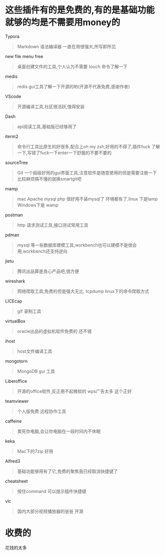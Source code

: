 # 这些插件有的是免费的,有的是基础功能就够的均是不需要用money的

Typora 

> Markdown 语法编译器 一直在用很强大,所写即所见

new file menu free

>桌面创建文件的工具,个人认为不需要  touch 命令了解一下

medis

> redis gui工具了解一下开源的哟(开源不代表免费,感谢作者)

VScode

> 开源编译工具,社区很活跃,值得安装

Dash

> api阅读工具,基础版已经够用了

iterm2

> 命令行工具比原生的好很多,配合上oh my zsh,好用的不得了,插件fuck 了解一下,写错了fuck一下enter一下舒服的不要不要的

sourceTree

> Git 一个超级好用的gui界面工具,注意软件是随意使用的但是需要注册一下比较麻烦搞不懂的就换smartgit吧 

mamp

> mac Apache mysql php 很好用不装mysql了 环境都有了,linux 下是lamp Windows下是 wamp

postman

> http 请求测试工具,接口测试常用工具

pdman

> mysql 等一些数据库建模工具,workbench也可以建模不是很会用,workbench还支持逆向

jietu

> 腾讯出品算是良心产品吧,很方便

wireshark

> 网络爬取工具,免费的但是强大无比,   tcpdump linux下的命令爬取方式

LICEcap

> gif 录制工具

virtualBox 

> oracle出品的虚拟机软件免费的 还不错

ihost

> host文件编译工具

mongotorn

> MongoDB gui 工具

Liberoffice

> 开源的office软件,反正用不起微软的 wps广告太多 这个正好

teamviewer

> 个人版免费  远程协作工具

caffeine

> 累死你电脑,会让你电脑在一段时间内不休眠

keka 

> Mac下的7zip 好用

Alfred3

> 基础功能够用有了它,免费的聚焦我已经取消快捷键了

cheatsheet

> 按住command 可以提示插件快捷键

vlc

> 国内大部分视频播放器的爸爸 开源



# 收费的

花钱的太多

